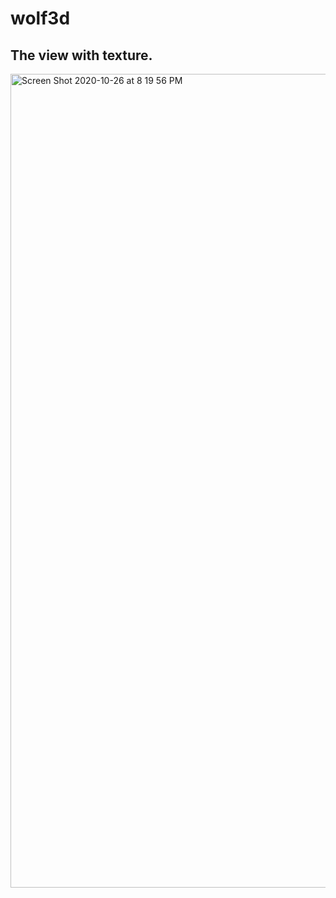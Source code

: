 # wolf3d
## The view with texture.
<img width="1302" alt="Screen Shot 2020-10-26 at 8 19 56 PM" src="https://user-images.githubusercontent.com/36737715/97218506-139f3b80-17c9-11eb-8827-40a28ccf4ec7.png">
